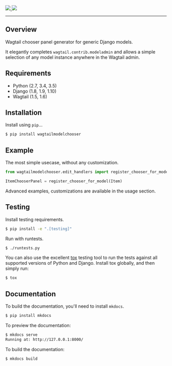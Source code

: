 <div class="badges">
    <a href="http://travis-ci.org/Naeka/wagtailmodelchooser">
        <img src="https://travis-ci.org/Naeka/wagtailmodelchooser.svg?branch=master">
    </a>
    <a href="https://pypi.python.org/pypi/wagtailmodelchooser">
        <img src="https://img.shields.io/pypi/v/wagtailmodelchooser.svg">
    </a>
</div>

---

## Overview

Wagtail chooser panel generator for generic Django models.

It elegantly completes `wagtail.contrib.modeladmin` and allows a simple selection of
any model instance anywhere in the Wagtail admin.

## Requirements

* Python (2.7, 3.4, 3.5)
* Django (1.8, 1.9, 1.10)
* Wagtail (1.5, 1.6)

## Installation

Install using `pip`...

```bash
$ pip install wagtailmodelchooser
```

## Example

The most simple usecase, without any customization.

```python
from wagtailmodelchooser.edit_handlers import register_chooser_for_model

ItemChooserPanel = register_chooser_for_model(Item)
```

Advanced examples, customizations are available in the usage section.

## Testing

Install testing requirements.

```bash
$ pip install -e ".[testing]"
```

Run with runtests.

```bash
$ ./runtests.py
```

You can also use the excellent [tox](http://tox.readthedocs.org/en/latest/) testing tool to run the tests against all supported versions of Python and Django. Install tox globally, and then simply run:

```bash
$ tox
```

## Documentation

To build the documentation, you'll need to install `mkdocs`.

```bash
$ pip install mkdocs
```

To preview the documentation:

```bash
$ mkdocs serve
Running at: http://127.0.0.1:8000/
```

To build the documentation:

```bash
$ mkdocs build
```
